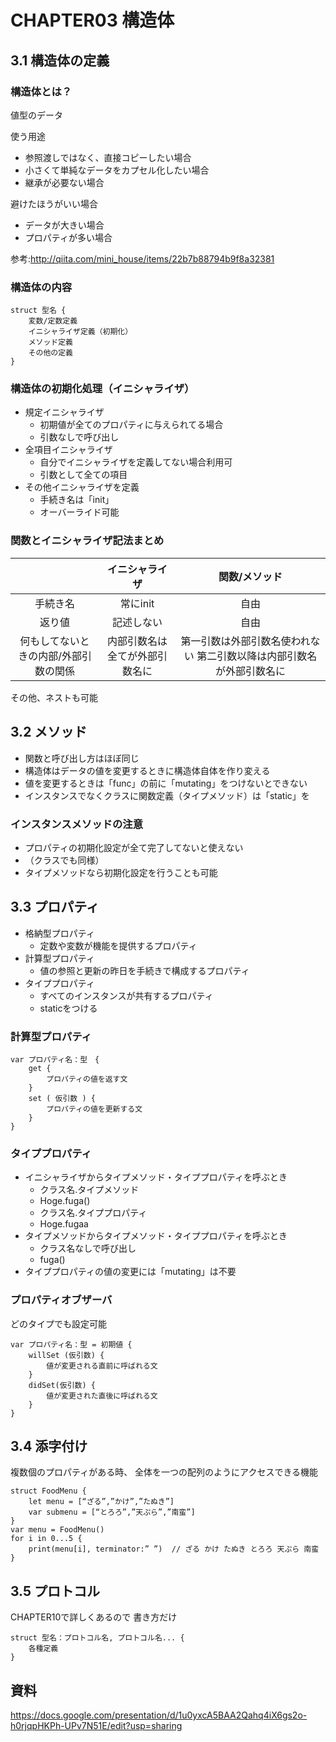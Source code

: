 # CHAPTER03 構造体

## 3.1 構造体の定義

### 構造体とは？

値型のデータ

使う用途

- 参照渡しではなく、直接コピーしたい場合
- 小さくて単純なデータをカプセル化したい場合
- 継承が必要ない場合

避けたほうがいい場合

- データが大きい場合
- プロパティが多い場合

参考:http://qiita.com/mini_house/items/22b7b88794b9f8a32381

### 構造体の内容

```
struct 型名 {
	変数/定数定義
	イニシャライザ定義（初期化）
	メソッド定義
	その他の定義
}
```

### 構造体の初期化処理（イニシャライザ）

- 規定イニシャライザ
  - 初期値が全てのプロパティに与えられてる場合
  - 引数なしで呼び出し
- 全項目イニシャライザ
  - 自分でイニシャライザを定義してない場合利用可
  - 引数として全ての項目
- その他イニシャライザを定義
  - 手続き名は「init」
  - オーバーライド可能
  
### 関数とイニシャライザ記法まとめ

|   |イニシャライザ|関数/メソッド|
|:-:|:--:|:--:|
|手続き名|常にinit|自由|
|返り値|記述しない|自由|
|何もしてないときの内部/外部引数の関係|内部引数名は全てが外部引数名に|第一引数は外部引数名使われない 第二引数以降は内部引数名が外部引数名に|

その他、ネストも可能

## 3.2 メソッド

- 関数と呼び出し方はほぼ同じ
- 構造体はデータの値を変更するときに構造体自体を作り変える
- 値を変更するときは「func」の前に「mutating」をつけないとできない
- インスタンスでなくクラスに関数定義（タイプメソッド）は「static」を

### インスタンスメソッドの注意

- プロパティの初期化設定が全て完了してないと使えない
- （クラスでも同様）
- タイプメソッドなら初期化設定を行うことも可能

## 3.3 プロパティ

- 格納型プロパティ
  - 定数や変数が機能を提供するプロパティ
- 計算型プロパティ
  - 値の参照と更新の昨日を手続きで構成するプロパティ
- タイププロパティ
  - すべてのインスタンスが共有するプロパティ
  - staticをつける
  
### 計算型プロパティ

```
var プロパティ名：型　{
	get {
		プロパティの値を返す文
	}
	set ( 仮引数 ) {
		プロパティの値を更新する文
	}
}
```
### タイププロパティ
- イニシャライザからタイプメソッド・タイププロパティを呼ぶとき
  - クラス名.タイプメソッド
  - Hoge.fuga()
  - クラス名.タイププロパティ
  - Hoge.fugaa
- タイプメソッドからタイプメソッド・タイププロパティを呼ぶとき
  - クラス名なしで呼び出し
  - fuga()
- タイププロパティの値の変更には「mutating」は不要


### プロパティオブザーバ
どのタイプでも設定可能

```
var プロパティ名：型 = 初期値 {
	willSet (仮引数) {
		値が変更される直前に呼ばれる文
	}
	didSet(仮引数) {
		値が変更された直後に呼ばれる文
	}
}

```

## 3.4 添字付け

複数個のプロパティがある時、
全体を一つの配列のようにアクセスできる機能

```
struct FoodMenu {
	let menu = [“ざる”,”かけ”,”たぬき”]
	var submenu = [“とろろ”,”天ぷら”,”南蛮”]
}
var menu = FoodMenu()
for i in 0...5 {
	print(menu[i], terminator:” ”)	// ざる かけ たぬき とろろ 天ぷら 南蛮
}

```

## 3.5 プロトコル
CHAPTER10で詳しくあるので
書き方だけ

```
struct 型名：プロトコル名, プロトコル名... {
	各種定義
}

```

## 資料

https://docs.google.com/presentation/d/1u0yxcA5BAA2Qahq4iX6gs2o-h0rjqpHKPh-UPv7N51E/edit?usp=sharing

